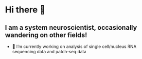 # Hi there 👋
## I am a system neuroscientist, occasionally wandering on other fields!

- 🔭 I’m currently working on analysis of single cell/nucleus RNA sequencing data and patch-seq data
